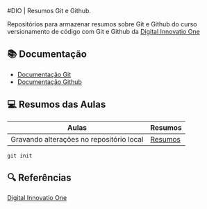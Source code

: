 
#DIO | Resumos Git e Github.

Repositórios para armazenar resumos sobre Git e Github do curso versionamento de código com Git e Github da [Digital Innovatio One](https://web.dio.me/home)

## 📚 Documentação
- [Documentação Git](https://git-scm.com/doc)
- [Documentação Github](https://docs.github.com/doc)

## 💻 Resumos das Aulas
| Aulas | Resumos |
|-------|---------|
|Gravando alterações no repositório local | [Resumos]()|

```
git init 
```
## 🔍 Referências
[Digital Innovatio One](https://web.dio.me/home)

